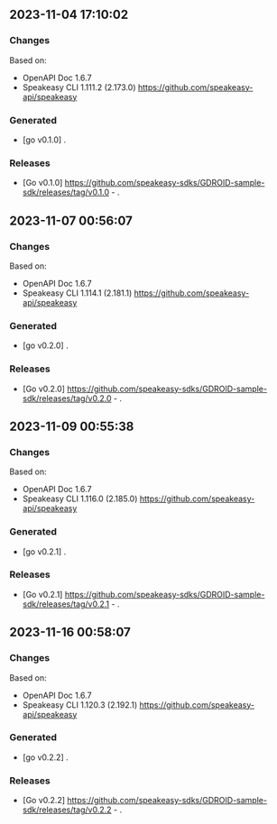 

## 2023-11-04 17:10:02
### Changes
Based on:
- OpenAPI Doc 1.6.7 
- Speakeasy CLI 1.111.2 (2.173.0) https://github.com/speakeasy-api/speakeasy
### Generated
- [go v0.1.0] .
### Releases
- [Go v0.1.0] https://github.com/speakeasy-sdks/GDROID-sample-sdk/releases/tag/v0.1.0 - .

## 2023-11-07 00:56:07
### Changes
Based on:
- OpenAPI Doc 1.6.7 
- Speakeasy CLI 1.114.1 (2.181.1) https://github.com/speakeasy-api/speakeasy
### Generated
- [go v0.2.0] .
### Releases
- [Go v0.2.0] https://github.com/speakeasy-sdks/GDROID-sample-sdk/releases/tag/v0.2.0 - .

## 2023-11-09 00:55:38
### Changes
Based on:
- OpenAPI Doc 1.6.7 
- Speakeasy CLI 1.116.0 (2.185.0) https://github.com/speakeasy-api/speakeasy
### Generated
- [go v0.2.1] .
### Releases
- [Go v0.2.1] https://github.com/speakeasy-sdks/GDROID-sample-sdk/releases/tag/v0.2.1 - .

## 2023-11-16 00:58:07
### Changes
Based on:
- OpenAPI Doc 1.6.7 
- Speakeasy CLI 1.120.3 (2.192.1) https://github.com/speakeasy-api/speakeasy
### Generated
- [go v0.2.2] .
### Releases
- [Go v0.2.2] https://github.com/speakeasy-sdks/GDROID-sample-sdk/releases/tag/v0.2.2 - .